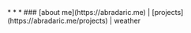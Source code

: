 <link rel="stylesheet" href="style.css">

<script src="script.js"></script>
<title>Antonio</title>
* * *
### [about me](https://abradaric.me)   |   [projects](https://abradaric.me/projects)   |   weather

<div id="content"></div>

<style>
  #content {
   display: 'block';
   box-sizing: 'content-box'
   float: 'none'
   line-height: 'normal'
   position: 'static'
   z-index: 'auto'
  }
</style>

<script>
  fetch("https://wttr.in")
    .then((res) => res.text())
    .then((data) => {
      const domParser = new DOMParser();
      const dom = domParser.parseFromString(data, "text/html");
      const table = dom.getElementsByTagName("pre")[0];
      document.getElementById("content").innerText = table.innerText;
    });
</script>
